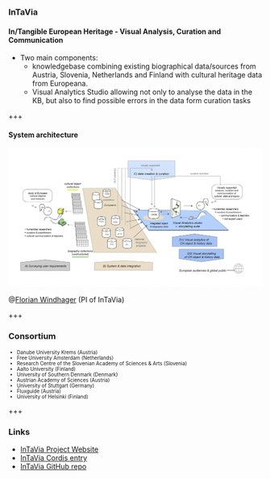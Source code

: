 ### InTaVia
#### In/Tangible European Heritage - Visual Analysis, Curation and Communication

* Two main components:<!-- .element: class="fragment" style="font-size:0.7em"-->
   - knowledgebase combining existing biographical data/sources from Austria, Slovenia, Netherlands and Finland with cultural heritage data from Europeana.<!-- .element: class="fragment" style="font-size:0.7em"-->
   - Visual Analytics Studio allowing not only to analyse the data in the KB, but also to find possible errors in the data form curation tasks<!-- .element: class="fragment" style="font-size:0.7em"-->

+++

#### System architecture

<span class="image-caption">

![InTaVia architecture](images/intavia_arch.png)<!-- .element: style="margin-bottom: 0" -->

<span class="caption">

@[Florian Windhager](https://www.donau-uni.ac.at/en/florian.windhager) (PI of InTaVia) 

</span>

</span>


+++

### Consortium

<span style="font-size: 0.7em">

* Danube University Krems (Austria)
* Free University Amsterdam (Netherlands)
* Research Centre of the Slovenian Academy of Sciences & Arts (Slovenia)
* Aalto University (Finland)
* University of Southern Denmark (Denmark)
* Austrian Academy of Sciences (Austria)
* University of Stuttgart (Germany)
* Fluxguide (Austria)
* University of Helsinki (Finland)

</span>

+++

### Links

<span class="fragment" style="list-style-type: none;">

* [InTaVia Project Website](https://intavia.eu/)
* [InTaVia Cordis entry](https://cordis.europa.eu/project/id/101004825)
* [InTaVia GitHub repo](https://github.com/intavia)

</span>
